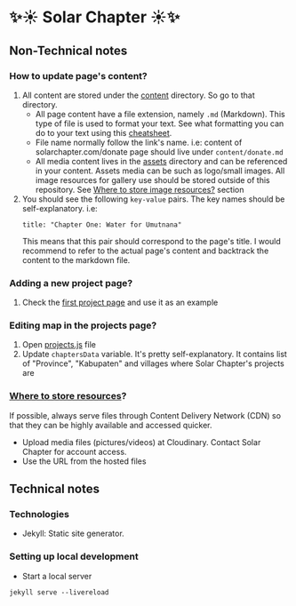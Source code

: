 ✨☀️ Solar Chapter ☀️✨
===

## Non-Technical notes
### How to update page's content?
1. All content are stored under the [content](content) directory. So go to that directory.
    - All page content have a file extension, namely `.md` (Markdown). This type of file is used to format your text. See what formatting you can do to your text using this [cheatsheet](https://www.markdownguide.org/cheat-sheet/).
    - File name normally follow the link's name. i.e: content of solarchapter.com/donate page should live under `content/donate.md`
    - All media content lives in the [assets](assets) directory and can be referenced in your content. Assets media can be such as logo/small images. All image resources for gallery use should be stored outside of this repository. See [Where to store image resources?](#where-to-store-image-resources) section
2. You should see the following `key-value` pairs. The key names should be self-explanatory.
    i.e:
    ```
    title: "Chapter One: Water for Umutnana"
    ```
    This means that this pair should correspond to the page's title. I would recommend to refer to the actual page's content and backtrack the content to the markdown file.

### Adding a new project page?
1. Check the [first project page](content/projects/chapter-one-umutnana.md) and use it as an example

### Editing map in the projects page?
1. Open [projects.js](assets/js/projects.js#L1) file
2. Update `chaptersData` variable. It's pretty self-explanatory. It contains list of "Province", "Kabupaten" and villages where Solar Chapter's projects are

### [Where to store resources](#where-to-store-image-resources)?
If possible, always serve files through Content Delivery Network (CDN) so that they can be highly available and accessed quicker.
- Upload media files (pictures/videos) at Cloudinary. Contact Solar Chapter for account access.
- Use the URL from the hosted files

## Technical notes
### Technologies
- Jekyll: Static site generator.

### Setting up local development
- Start a local server
```
jekyll serve --livereload
```